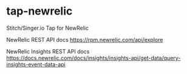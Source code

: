# tap-newrelic
Stitch/Singer.io Tap for NewRelic

NewRelic REST API docs https://rpm.newrelic.com/api/explore

NewRelic Insights REST API docs https://docs.newrelic.com/docs/insights/insights-api/get-data/query-insights-event-data-api

